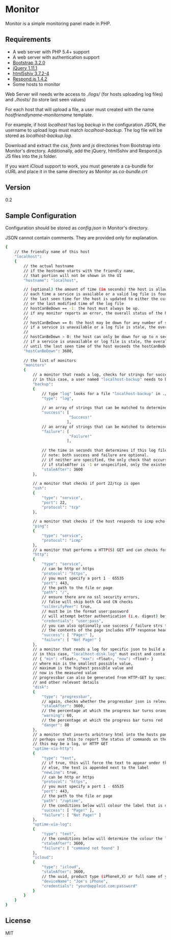 Monitor
=======

Monitor is a simple monitoring panel made in PHP.

Requirements
------------

- A web server with PHP 5.4+ support
- A web server with authentication support
- [Bootstrap 3.2.0]
- [jQuery 1.11.1]
- [html5shiv 3.7.2-4]
- [Respond.js 1.4.2]
- Some hosts to monitor

Web Server will needs write access to *./logs/* (for hosts uploading log files) and *./hosts/* (to store last seen values)

For each host that will upload a file, a user must created with the name *hostfriendlyname-monitorname* template. 

For example, if host *localhost* has log *backup* in the configuration JSON, the username to upload logs must match *localhost-backup*. The log file will be stored as *localhost-backup.log*.

Download and extract the *css*, *fonts* and *js* directories from Bootstrap into Monitor's directory. Additionally, add the jQuery, html5shiv and Respond.js JS files into the *js* folder.

If you want iCloud support to work, you must generate a ca-bundle for cURL and place it in the same directory as Monitor as *ca-bundle.crt*

Version
-------
0.2

Sample Configuration
--------------------
Configuration should be stored as *config.json* in Monitor's directory.

JSON cannot contain comments. They are provided only for explanation.

```sh
{
    // the friendly name of this host
    "localhost":                   
    {
        // the actual hostname
        // if the hostname starts with the friendly name,
        // that portion will not be shown in the UI
        "hostname": "localhost",  

        // (optional) the amount of time (in seconds) the host is allowed to disappear
        // each time a service is available or a valid log file is found,
        // the last seen time for the host is updated to either the current time,
        // or the last modified time of the log file
        // hostCanBeDown == -1: the host must always be up. 
        // if any monitor reports an error, the overall status of the host stays the same.
        // 
        // hostCanBeDown == 0: the host may be down for any number of seconds.
        // if a service is unavailable or a log file is stale, the overall status of the host will report OK
        //
        // hostCanBeDown > 0: the host can only be down for up to n seconds.
        // if a service is unavailable or log file is stale, the overall status of the host will report OK,
        // until the last seen time of the host exceeds the hostCanBeDown value.
        "hostCanBeDown": 3600,
        
        // the list of monitors
        "monitors"                 
        {
            // a monitor that reads a log, checks for strings for success / failure
            // in this case, a user named "localhost-backup" needs to be created to upload log files
            "backup":              
            {
                // type "log" looks for a file "localhost-backup" in ./logs
                "type": "log",     
                
                // an array of strings that can be matched to determine if the log was successful (can be empty)
                "success": [       
                            "Success!" 
                           ],
                // an array of strings that can be matched to determined if the log failed (can be empty)
                "failure": [       
                            "Failure!" 
                           ],
                           
                // the time in seconds that determines if this log file is no longer relevant (last modified comparison)
                // note: both success and failure are optional. 
                // if neither are specified, the only check that occurs is staleAfter
                // if staleAfter is -1 or unspecified, only the existence of "localhost-backup.log" is checked               
                "staleAfter": 3600
            },
            
            // a monitor that checks if port 22/tcp is open
            "ssh":                 
            {
                "type": "service",
                "port": 22,       
                "protocol": "tcp"
            },
            
            // a monitor that checks if the host responds to icmp echo
            "ping":                 
            {
                "type": "service",      
                "protocol": "icmp"
            },
            // a monitor that performs a HTTP(S) GET and can checks for strings
            "http":
            {
                "type": "service",      
                // can be http or https
                "protocol": "https",
                // you must specify a port 1 - 65535
                "port": 443,             
                // the path to the file or page
                "path": "/",             
                // ensure there are no ssl security errors, 
                // false will skip both CA and CN checks
                "sslVerifyPeer": true,   
                // must be in the format user:password 
                // will attempt better authentication (i.e. digest) before other options (i.e. basic)
                "credentials": "user:pass",
                // you can also optionally use success / failure strs to check the contents of the page  
                // the contents of the page includes HTTP response headers
                "success": [ "Page!" ],
                "failure": [ "Not Page!" ]
            },
            // a monitor that reads a log for specific json to build a progressbar
            // in this case, "localhost-disk.log" must exist and contain JSON in the following format:
            // { "min": <float>, "max": <float>, "now": <float> }
            // where min is the smallest possible value, 
            // maximum is the highest possible value and 
            // now is the measured value
            // progressbar can also be generated from HTTP-GET by specifying "protocol": "http" / "https"
            // and other relevant details
            "disk":                 
            {
                "type": "progressbar",
                // again, checks whether the progressbar json is relevant
                "staleAfter": 3600,
                // the percentage at which the progress bar turns orange
                "warning": 60,
                // the percentage at which the progress bar turns red
                "danger": 80
            },
            // a monitor that inserts arbitrary html into the hosts panel
            // perhaps use this to report the status of commands on the machine
            // this may be a log, or HTTP GET
            "uptime-via-http":
            {
                "type": "text",
                // if true, this will force the text to appear under the label
                // else, the text is appended next to the label
                "newLine": true, 
                // can be http or https
                "protocol": "https",
                // you must specify a port 1 - 65535
                "port": 443,             
                // the path to the file or page
                "path": "/uptime",             
                // the conditions below will colour the label that is directly above the text
                "success": [ "Page!" ],
                "failure": [ "Not Page!" ]
            },
            "uptime-via-log":
            {
                "type": "text",
                // the conditions below will determine the colour the label that is directly above the text
                "staleAfter": 3600,
                "failure": [ "command not found" ]
            },
            "icloud":
            {
                "type": "icloud",
                "staleAfter": 3600,
                // the uuid, product type (iPhoneX,X) or full name of your device
                "deviceName": "Joe's iPhone",
                "credentials": "your@appleid.com:password"
            }
        }
    }
}
```

License
-------

MIT

[Bootstrap 3.2.0]:https://github.com/twbs/bootstrap/releases/download/v3.2.0/bootstrap-3.2.0-dist.zip
[jQuery 1.11.1]:http://code.jquery.com/jquery-1.11.1.min.js
[html5shiv 3.7.2-4]:https://github.com/aFarkas/html5shiv/zipball/master
[Respond.js 1.4.2]:https://github.com/scottjehl/Respond/archive/1.4.2.zip

